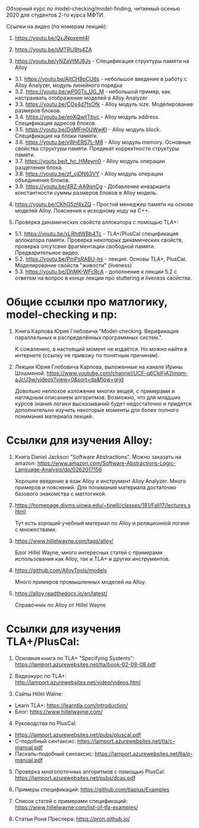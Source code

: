 ﻿Обзорный курс по model-checking/model-finding, читаемый осенью 2020 для студентов 2-го курса МФТИ.


Ссылки на видео (по номерам лекций):

1. https://youtu.be/QxJNpxemI4I

2. https://youtu.be/sMTRU8ts4ZA

3. https://youtu.be/yNZaVtMJ6Js - Спецификация структуры памяти на Alloy

  - 3.1. https://youtu.be/AjtCH8pCU6s - небольшое введение в работу с Alloy Analyzer, модуль линейного порядка
  - 3.2. https://youtu.be/wP00Ts_UG_M - небольшой пример, как настраивать отображение моделей в Alloy Analyzer
  - 3.3. https://youtu.be/COs4d7fsOfk - Alloy модуль size. Моделирование размеров блоков.
  - 3.4. https://youtu.be/eoXQwIjTbvc - Alloy модуль address. Спецификация адресов блоков.
  - 3.5. https://youtu.be/DgMFm0UWwKI - Alloy модуль block. Спецификация на блоки памяти.
  - 3.6. https://youtu.be/vWnERS7L-M8 - Alloy модуль memory. Основные свойства структуры памяти. Предикат корректности структуры памяти.
  - 3.7. https://youtu.be/t_ho_HMeym0 - Alloy модуль операции разделения блока.
  - 3.8. https://youtu.be/zf_oiDN63VY - Alloy модуль операции объединения блоков.
  - 3.9. https://youtu.be/4RZ-AA9qnCg - Добавление инварианта константности суммы размеров блоков в Alloy модель.

4. https://youtu.be/CKhG5zf4xZQ - Простой менеджер памяти на основе моделей Alloy. Пояснения к исходному коду на C++.


5. Проверка динамических свойств аллокатора с помощью TLA+:

  - 5.1. https://youtu.be/xLRhdWBb4Tc - TLA+/PlusCal спецификация аллокатора памяти. Проверка некоторых динамических свойств, проверка
         отсутсвия фрагментации свободной памяти. Предварительное видео.
  - 5.2. https://youtu.be/PmPsRABU-hs - лекция. Основы TLA+, PlusCal. Моделирование свойств "живости" (liveness)
  - 5.3. https://youtu.be/DhMK-WFcRcA - дополнение к лекции 5.2 с ответом на вопрос в конце лекции про stuttering и liveness свойства.

Общие ссылки про матлогику, model-checking и пр:
================================================

1. Книга Карпова Юрия Глебовича "Model-checking. Верификация параллельных и распределённых программных систем.".
   
   К сожалению, в настоящий момент не издаётся. Но можно найти в интернете (ссылку не привожу по понятным причинам).

2. Лекции Юрия Глебовича Карпова, выложенные на канале Ирины Шошминой:
   https://www.youtube.com/channel/UCF-q6CklFjA2jmqm-aJcU3w/videos?view=0&sort=da&flow=grid

   Довольно неплохое изложение многих вещей, с примерами и наглядным описанием алгоритмов. Возможно, что для младших курсов
   знания логики высказываний будет недостаточно и придётся дополнительно изучить некоторые моменты для более полного понимания
   материала лекций.


Ссылки для изучения Alloy:
==========================

1. Книга Daniel Jackson "Software Abstractions". Можно заказать на amazon: https://www.amazon.com/Software-Abstractions-Logic-Language-Analysis/dp/0262017156

   Хорошее введение в язак Alloy и инструмент Alloy Analyzer. Много примеров и пояснений. Для понимания материала достаточно базового знакомства с матлогикой. 

2. https://homepage.divms.uiowa.edu/~tinelli/classes/181/Fall17/lectures.shtml

   Тут есть хороший учебный материал по Alloy и реляционной логике с множествами.

3. https://www.hillelwayne.com/tags/alloy/

   Блог Hillel Wayne, много интересных статей с примерами использования как Alloy, так и TLA+ и других
   инструментов.

4. https://github.com/AlloyTools/models

   Много примеров промышленных моделей на Alloy.

5. https://alloy.readthedocs.io/en/latest/

   Справочник по Alloy от Hillel Wayne


Ссылки для изучения TLA+/PlusCal:
=================================

1. Основная книга по TLA+ "Specifying Systems": https://lamport.azurewebsites.net/tla/book-02-08-08.pdf

2. Видеокурс по TLA+: http://lamport.azurewebsites.net/video/videos.html

3. Сайты Hillel Waine:

  - Learn TLA+: https://learntla.com/introduction/
  - Блог: https://www.hillelwayne.com/

4. Руководства по PlusCal:

  - https://lamport.azurewebsites.net/pubs/pluscal.pdf
  - C-подобный синтаксис: https://lamport.azurewebsites.net/tla/c-manual.pdf
  - Паскаль-подобный синтаксис: https://lamport.azurewebsites.net/tla/p-manual.pdf

5. Проверка многопоточных алгоритмов с помощью PlusCal: https://lamport.azurewebsites.net/pubs/dcas.pdf

6. Примеры спецификаций: https://github.com/tlaplus/Examples

7. Список статей с примерами спецификаций: https://www.hillelwayne.com/list-of-tla-examples/

8. Статьи Рона Преслера: https://pron.github.io/
